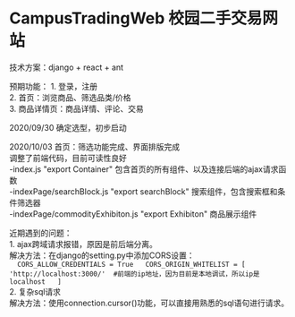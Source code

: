 # CampusTradingWeb 校园二手交易网站

技术方案：django + react + ant

预期功能：
	1. 登录，注册  
	2. 首页：浏览商品、筛选品类/价格  
	3. 商品详情页：商品详情、评论、交易  

2020/09/30 确定选型，初步启动

2020/10/03 首页：筛选功能完成、界面排版完成  
调整了前端代码，目前可读性良好  
	-index.js "export Container" 包含首页的所有组件、以及连接后端的ajax请求函数  
	-indexPage/searchBlock.js "export searchBlock" 搜索组件，包含搜索框和条件筛选器  
	-indexPage/commodityExhibiton.js "export Exhibiton" 商品展示组件  
  
近期遇到的问题：  
	1. ajax跨域请求报错，原因是前后端分离。   
	解决方法：在django的setting.py中添加CORS设置：   
	```  
		CORS_ALLOW_CREDENTIALS = True  
		CORS_ORIGIN_WHITELIST = [  
		'http://localhost:3000/'  #前端的ip地址，因为目前是本地调试，所以ip是localhost  
		]  
	```  
	2. 复杂sql请求  
	解决方法：使用connection.cursor()功能，可以直接用熟悉的sql语句进行请求。  